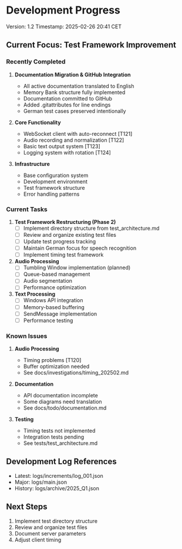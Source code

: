# Development Progress
Version: 1.2
Timestamp: 2025-02-26 20:41 CET

## Current Focus: Test Framework Improvement

### Recently Completed
1. **Documentation Migration & GitHub Integration**
   - All active documentation translated to English
   - Memory Bank structure fully implemented
   - Documentation committed to GitHub
   - Added .gitattributes for line endings
   - German test cases preserved intentionally

2. **Core Functionality**
   - WebSocket client with auto-reconnect [T121]
   - Audio recording and normalization [T122]
   - Basic text output system [T123]
   - Logging system with rotation [T124]

3. **Infrastructure**
   - Base configuration system
   - Development environment
   - Test framework structure
   - Error handling patterns

### Current Tasks
1. **Test Framework Restructuring (Phase 2)**
   - [ ] Implement directory structure from test_architecture.md
   - [ ] Review and organize existing test files
   - [ ] Update test progress tracking
   - [ ] Maintain German focus for speech recognition
   - [ ] Implement timing test framework

2. **Audio Processing**
   - [ ] Tumbling Window implementation (planned)
   - [ ] Queue-based management
   - [ ] Audio segmentation
   - [ ] Performance optimization

3. **Text Processing**
   - [ ] Windows API integration
   - [ ] Memory-based buffering
   - [ ] SendMessage implementation
   - [ ] Performance testing

### Known Issues
1. **Audio Processing**
   - Timing problems [T120]
   - Buffer optimization needed
   - See docs/investigations/timing_202502.md

2. **Documentation**
   - API documentation incomplete
   - Some diagrams need translation
   - See docs/todo/documentation.md

3. **Testing**
   - Timing tests not implemented
   - Integration tests pending
   - See tests/test_architecture.md

## Development Log References
- Latest: logs/increments/log_001.json
- Major: logs/main.json
- History: logs/archive/2025_Q1.json

## Next Steps
1. Implement test directory structure
2. Review and organize test files
3. Document server parameters
4. Adjust client timing
